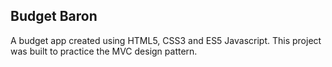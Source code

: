 ## Budget Baron
A budget app created using HTML5, CSS3 and ES5 Javascript.
This project was built to practice the MVC design pattern.
